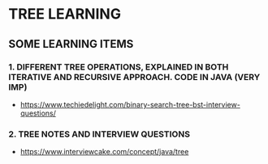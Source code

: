 # TREE LEARNING


## SOME LEARNING ITEMS
### 1. DIFFERENT TREE OPERATIONS, EXPLAINED IN BOTH ITERATIVE AND RECURSIVE APPROACH. CODE IN JAVA (VERY IMP)
* https://www.techiedelight.com/binary-search-tree-bst-interview-questions/

### 2. TREE NOTES AND INTERVIEW QUESTIONS
* https://www.interviewcake.com/concept/java/tree